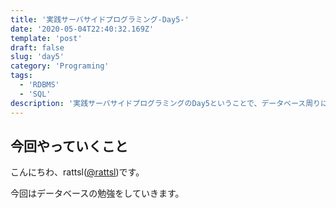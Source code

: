 ```yaml
---
title: '実践サーバサイドプログラミング-Day5-'
date: '2020-05-04T22:40:32.169Z'
template: 'post'
draft: false
slug: 'day5'
category: 'Programing'
tags:
  - 'RDBMS'
  - 'SQL'
description: '実践サーバサイドプログラミングのDay5ということで、データベース周りについて勉強していきます。'
---
```


## 今回やっていくこと

こんにちわ、rattsl([@rattsl](https://twitter.com/rattsl))です。

今回はデータベースの勉強をしていきます。